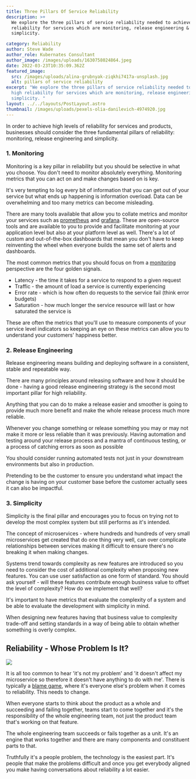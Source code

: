 ```yaml
---
title: Three Pillars Of Service Reliability
description: >+
  We explore the three pillars of service reliability needed to achieve high
  reliability for services which are monitoring, release engineering &
  simplicity. 

category: Reliability
author: Steve Wade
author_role: Kubernates Consultant
author_image: /images/uploads/1630758024864.jpeg
date: 2022-03-23T10:35:09.362Z
featured_image:
  src: /images/uploads/alina-grubnyak-ziqkhi7417a-unsplash.jpg
  alt: pillars of service reliability
excerpt: "We explore the three pillars of service reliability needed to achieve
  high reliability for services which are monitoring, release engineering &
  simplicity. "
layout: ../../layouts/PostLayout.astro
thumbnail: /images/uploads/pexels-olia-danilevich-4974920.jpg
---
```

In order to achieve high levels of reliability for services and products, businesses should consider the three fundamental pillars of reliability: monitoring, release engineering and simplicity.

### 1. Monitoring

Monitoring is a key pillar in reliability but you should be selective in what you choose. You don't need to monitor absolutely everything. Monitoring metrics that you can act on and make changes based on is key.

It's very tempting to log every bit of information that you can get out of your service but what ends up happening is information overload. Data can be overwhelming and too many metrics can become misleading.

There are many tools available that allow you to collate metrics and monitor your services such as [prometheus](https://prometheus.io/) and [grafana](https://grafana.com/). These are open-source tools and are available to you to provide and facilitate monitoring at your application level but also at your platform level as well. There's a lot of custom and out-of-the-box dashboards that mean you don't have to keep reinventing the wheel when everyone builds the same set of alerts and dashboards.

The most common metrics that you should focus on from a [monitoring](https://reliably.com/blog/four-golden-signals-of-monitoring-for-sre/) perspective are the four golden signals.

* Latency - the time it takes for a service to respond to a given request
* Traffic - the amount of load a service is currently experiencing
* Error rate - which is how often do requests to the service fail (think error budgets)
* Saturation - how much longer the service resource will last or how saturated the service is

These are often the metrics that you'll use to measure components of your service level indicators so keeping an eye on these metrics can allow you to understand your customers' happiness better.

### 2. Release Engineering

Release engineering means building and deploying software in a consistent, stable and repeatable way.

There are many principles around releasing software and how it should be done - having a good release engineering strategy is the second most important pillar for high reliability.

Anything that you can do to make a release easier and smoother is going to provide much more benefit and make the whole release process much more reliable.

Whenever you change something or release something you may or may not make it more or less reliable than it was previously. Having automation and testing around your release process and a mantra of continuous testing, or a process of catching errors as soon as possible

You should consider running automated tests not just in your downstream environments but also in production.

Pretending to be the customer to ensure you understand what impact the change is having on your customer base before the customer actually sees it can also be impactful.

### 3. Simplicity

Simplicity is the final pillar and encourages you to focus on trying not to develop the most complex system but still performs as it's intended.

The concept of microservices - where hundreds and hundreds of very small microservices get created that do one thing very well, can over complicate relationships between services making it difficult to ensure there's no breaking it when making changes.

Systems trend towards complexity as new features are introduced so you need to consider the cost of additional complexity when proposing new features. You can use user satisfaction as one form of standard. You should ask yourself - will these features contribute enough business value to offset the level of complexity? How do we implement that well?

It's important to have metrics that evaluate the complexity of a system and be able to evaluate the development with simplicity in mind.

When designing new features having that business value to complexity trade-off and setting standards in a way of being able to obtain whether something is overly complex.

## Reliability - Whose Problem Is It?

![](/images/uploads/arnold-francisca-f77bh3inupe-unsplash.jpg)

It is all too common to hear 'it's not my problem' and 'it doesn't affect my microservice so therefore it doesn't have anything to do with me'. There is typically a [blame game](https://reliably.com/blog/hugops-during-downtime-building-empathetic-teams/), where it's everyone else's problem when it comes to reliability. This needs to change.

When everyone starts to think about the product as a whole and succeeding and failing together, teams start to come together and it's the responsibility of the whole engineering team, not just the product team that's working on that feature.

The whole engineering team succeeds or fails together as a unit. It's an engine that works together and there are many components and constituent parts to that.

Truthfully it's a people problem, the technology is the easiest part. It's people that make the problems difficult and once you get everybody aligned you make having conversations about reliability a lot easier.